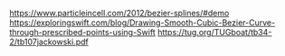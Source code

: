 https://www.particleincell.com/2012/bezier-splines/#demo
https://exploringswift.com/blog/Drawing-Smooth-Cubic-Bezier-Curve-through-prescribed-points-using-Swift
https://tug.org/TUGboat/tb34-2/tb107jackowski.pdf
